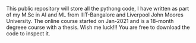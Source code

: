 This public repository will store all the pythong code, I have written as part of my M.Sc in AI and ML from IIIT-Bangalore and Liverpool John Moores University. The online course started on Jan-2021 and is a 18-month degreee course with a thesis. Wish me luck!!!
You are free to download the code to inspect it.
